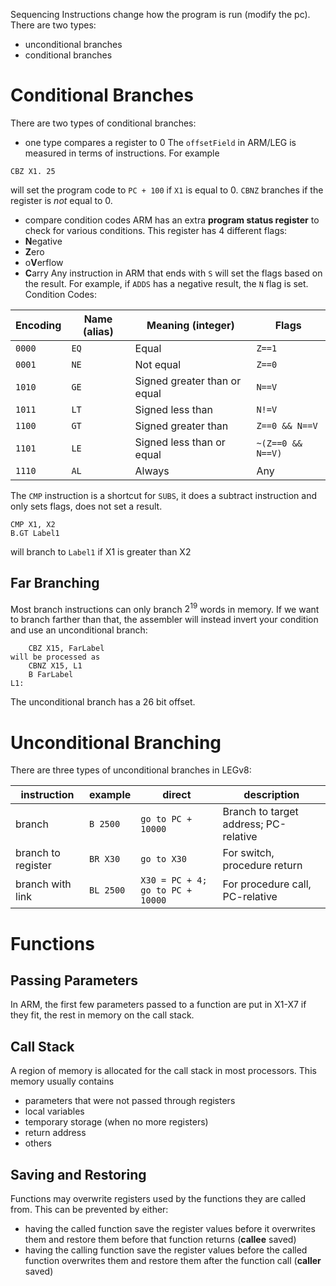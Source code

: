Sequencing Instructions change how the program is run (modify the pc). There are two types:
- unconditional branches
- conditional branches
# Conditional Branches
There are two types of conditional branches:
- one type compares a register to 0
The `offsetField` in ARM/LEG is measured in terms of instructions. For example
```armasm
CBZ X1. 25
```
will set the program code to `PC + 100` if `X1` is equal to 0. `CBNZ` branches if the register is *not* equal to 0.
- compare condition codes
ARM has an extra **program status register** to check for various conditions. This register has 4 different flags:
- **N**egative
- **Z**ero
- o**V**erflow
- **C**arry
Any instruction in ARM that ends with `S` will set the flags based on the result. For example, if `ADDS` has a negative result, the `N` flag is set. Condition Codes:

| Encoding | Name (alias) | Meaning (integer)            | Flags             |
| -------- | ------------ | ---------------------------- | ----------------- |
| `0000`   | `EQ`         | Equal                        | `Z==1`            |
| `0001`   | `NE`         | Not equal                    | `Z==0`            |
| `1010`   | `GE`         | Signed greater than or equal | `N==V`            |
| `1011`   | `LT`         | Signed less than             | `N!=V`            |
| `1100`   | `GT`         | Signed greater than          | `Z==0 && N==V`    |
| `1101`   | `LE`         | Signed less than or equal    | `~(Z==0 && N==V)` |
| `1110`   | `AL`         | Always                       | Any               |

The `CMP` instruction is a shortcut for `SUBS`, it does a subtract instruction and only sets flags, does not set a result.
```armasm
CMP X1, X2
B.GT Label1
```
will branch to `Label1` if X1 is greater than X2
## Far Branching
Most branch instructions can only branch $2^{19}$ words in memory. If we want to branch farther than that, the assembler will instead invert your condition and use an unconditional branch:
```armasm
	CBZ X15, FarLabel
will be processed as
	CBNZ X15, L1
	B FarLabel
L1:
```
The unconditional branch has a 26 bit offset.
# Unconditional Branching
There are three types of unconditional branches in LEGv8:

| instruction        | example   | direct                           | description                           |
| ------------------ | --------- | -------------------------------- | ------------------------------------- |
| branch             | `B 2500`  | `go to PC + 10000`               | Branch to target address; PC-relative |
| branch to register | `BR X30`  | `go to X30`                      | For switch, procedure return          |
| branch with link   | `BL 2500` | `X30 = PC + 4; go to PC + 10000` | For procedure call, PC-relative       |

# Functions
## Passing Parameters
In ARM, the first few parameters passed to a function are put in X1-X7 if they fit, the rest in memory on the call stack.
## Call Stack
A region of memory is allocated for the call stack in most processors. This memory usually contains
- parameters that were not passed through registers
- local variables
- temporary storage (when no more registers)
- return address
- others
## Saving and Restoring
Functions may overwrite registers used by the functions they are called from. This can be prevented by either:
- having the called function save the register values before it overwrites them and restore them before that function returns (**callee** saved)
- having the calling function save the register values before the called function overwrites them and restore them after the function call (**caller** saved)